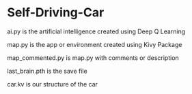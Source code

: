 # Self-Driving-Car

ai.py is the artificial intelligence created using Deep Q Learning

map.py is the app or environment created using Kivy Package

map_commented.py is map.py with comments or description

last_brain.pth is the save file

car.kv is our structure of the car

